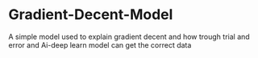 # Gradient-Decent-Model
A simple model used to explain gradient decent and how trough trial and error and Ai-deep learn model can get the correct data
